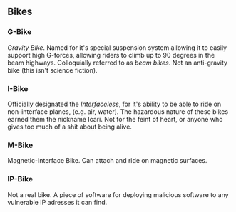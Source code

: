 ## Bikes
### G-Bike
_Gravity Bike_. Named for it's special suspension system allowing it to easily support high G-forces, allowing riders to climb up to 90 degrees in the beam highways. Colloquially referred to as _beam bikes_. Not an anti-gravity bike (this isn't science fiction).
### I-Bike
Officially designated the _Interfaceless_, for it's ability to be able to ride on non-interface planes, (e.g. air, water). The hazardous nature of these bikes earned them the nickname Icari. Not for the feint of heart, or anyone who gives too much of a shit about being alive.
### M-Bike
Magnetic-Interface Bike. Can attach and ride on magnetic surfaces.
### IP-Bike
Not a real bike. A piece of software for deploying malicious software to any vulnerable IP adresses it can find.
